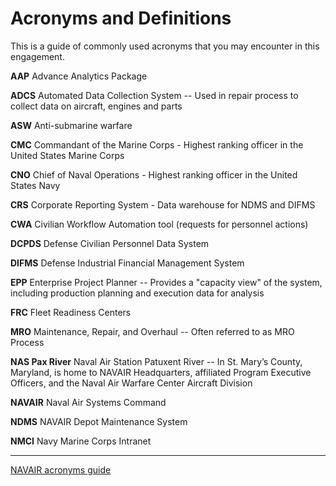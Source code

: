 # Acronyms and Definitions

This is a guide of commonly used acronyms that you may encounter in this engagement.

**AAP** Advance Analytics Package

**ADCS** Automated Data Collection System -- Used in repair process to collect data on aircraft, engines and parts

**ASW** Anti-submarine warfare

**CMC** Commandant of the Marine Corps - Highest ranking officer in the United States Marine Corps

**CNO** Chief of Naval Operations - Highest ranking officer in the United States Navy

**CRS** Corporate Reporting System - Data warehouse for NDMS and DIFMS

**CWA** Civilian Workflow Automation tool (requests for personnel actions)

**DCPDS** Defense Civilian Personnel Data System

**DIFMS** Defense Industrial Financial Management System

**EPP** Enterprise Project Planner -- Provides a "capacity view" of the system, including production planning and execution data for analysis

**FRC** Fleet Readiness Centers

**MRO** Maintenance, Repair, and Overhaul -- Often referred to as MRO Process

**NAS Pax River** Naval Air Station Patuxent River -- In St. Mary’s County, Maryland, is home to NAVAIR Headquarters, affiliated Program Executive Officers, and the Naval Air Warfare Center Aircraft Division

**NAVAIR** Naval Air Systems Command

**NDMS** NAVAIR Depot Maintenance System

**NMCI** Navy Marine Corps Intranet 

-------

[NAVAIR acronyms guide](http://www.navair.navy.mil/index.cfm?fuseaction=home.display&key=97CBE706-E262-4F5F-8987-F70F8DD1ED55)
